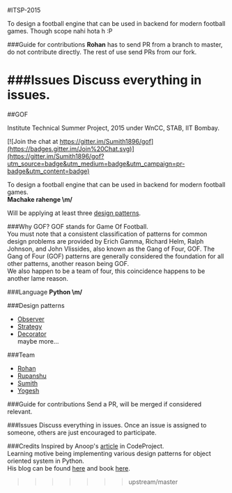 #ITSP-2015

To design a football engine that can be used in backend for modern football games.
Though scope nahi hota h :P

###Guide for contributions
**Rohan** has to send PR from a branch to master, do not contribute directly.
The rest of use send PRs from our fork.

###Issues
Discuss everything in issues.
=======
##GOF

Institute Technical Summer Project, 2015 under WnCC, STAB, IIT Bombay.

[![Join the chat at https://gitter.im/Sumith1896/gof](https://badges.gitter.im/Join%20Chat.svg)](https://gitter.im/Sumith1896/gof?utm_source=badge&utm_medium=badge&utm_campaign=pr-badge&utm_content=badge)

To design a football engine that can be used in backend for modern football games.<br/>
**Machake rahenge \m/**

Will be applying at least three [design patterns](http://en.wikipedia.org/wiki/Software_design_pattern).

###Why GOF?
GOF stands for Game Of Football.<br/>
You must note that a consistent classification of patterns for common design problems are provided by Erich Gamma, Richard Helm, Ralph Johnson, and John Vlissides, also known as the Gang of Four, GOF. The Gang of Four (GOF) patterns are generally considered the foundation for all other patterns, another reason being GOF.<br/>
We also happen to be a team of four, this coincidence happens to be another lame reason.

###Language
**Python \m/**

###Design patterns
* [Observer](https://en.wikipedia.org/wiki/Observer_pattern)<br/>
* [Strategy](http://en.wikipedia.org/wiki/Strategy_pattern)<br/>
* [Decorator](http://en.wikipedia.org/wiki/Decorator_pattern)<br/>
maybe more...

###Team
* [Rohan](https://github.com/rohan-3496)
* [Rupanshu](https://github.com/rupanshuganvir)
* [Sumith](https://github.com/Sumith1896)
* [Yogesh](https://github.com/YogeshIITB)

###Guide for contributions
Send a PR, will be merged if considered relevant.

###Issues
Discuss everything in issues. Once an issue is assigned to someone, others are just encouraged to participate.

###Credits
Inspired by Anoop's [article](http://www.codeproject.com/Articles/12183/Design-Your-Soccer-Engine-and-Learn-How-To-Apply-D) in CodeProject. <br/>
Learning motive being implementing various design patterns for object oriented system in Python.<br/>
His blog can be found [here](http://www.amazedsaint.com/) and book [here](http://www.scribd.com/doc/16352479/Software-Design-Patterns-Made-Simple#scribd).
>>>>>>> upstream/master
